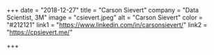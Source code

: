 +++
date = "2018-12-27"
title = "Carson Sievert"
company = "Data Scientist, 3M"
image = "csievert.jpeg"
alt = "Carson Sievert"
color = "#212121"
link1 = "https://www.linkedin.com/in/carsonsievert/"
link2 = "https://cpsievert.me/"

+++
